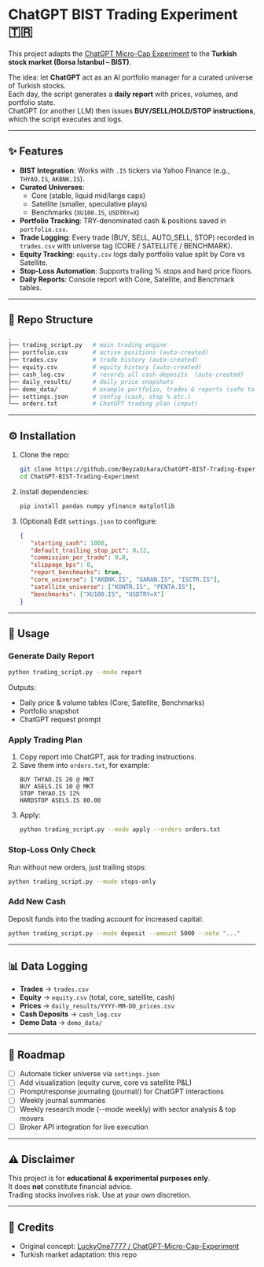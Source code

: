 # ChatGPT BIST Trading Experiment 🇹🇷

This project adapts the [ChatGPT Micro-Cap Experiment](https://github.com/LuckyOne7777/ChatGPT-Micro-Cap-Experiment) to the **Turkish stock market (Borsa İstanbul – BIST)**.

The idea: let **ChatGPT** act as an AI portfolio manager for a curated universe of Turkish stocks.  
Each day, the script generates a **daily report** with prices, volumes, and portfolio state.  
ChatGPT (or another LLM) then issues **BUY/SELL/HOLD/STOP instructions**, which the script executes and logs.  

---

## ✨ Features
- **BIST Integration**: Works with `.IS` tickers via Yahoo Finance (e.g., `THYAO.IS`, `AKBNK.IS`).
- **Curated Universes**:
  - Core (stable, liquid mid/large caps)
  - Satellite (smaller, speculative plays)
  - Benchmarks (`XU100.IS`, `USDTRY=X`)
- **Portfolio Tracking**: TRY-denominated cash & positions saved in `portfolio.csv`.
- **Trade Logging**: Every trade (BUY, SELL, AUTO_SELL, STOP) recorded in `trades.csv` with universe tag (CORE / SATELLITE / BENCHMARK).
- **Equity Tracking**: `equity.csv` logs daily portfolio value split by Core vs Satellite.
- **Stop-Loss Automation**: Supports trailing % stops and hard price floors.
- **Daily Reports**: Console report with Core, Satellite, and Benchmark tables.

---

## 📂 Repo Structure
```bash
.
├── trading_script.py   # main trading engine  
├── portfolio.csv       # active positions (auto-created)  
├── trades.csv          # trade history (auto-created)  
├── equity.csv          # equity history (auto-created)  
├── cash_log.csv        # records all cash deposits  (auto-created)  
├── daily_results/      # daily price snapshots  
├── demo_data/          # example portfolio, trades & reports (safe to commit)  
├── settings.json       # config (cash, stop % etc.)  
└── orders.txt          # ChatGPT trading plan (input)  
```
---

## ⚙️ Installation
1. Clone the repo:
   ```bash
   git clone https://github.com/BeyzaOzkara/ChatGPT-BIST-Trading-Experiment.git
   cd ChatGPT-BIST-Trading-Experiment
   ```

2. Install dependencies:
   ```bash
   pip install pandas numpy yfinance matplotlib
   ```

3. (Optional) Edit `settings.json` to configure:
   ```json
   {
      "starting_cash": 1000,
      "default_trailing_stop_pct": 0.12,
      "commission_per_trade": 0.0,
      "slippage_bps": 0,
      "report_benchmarks": true,
      "core_universe": ["AKBNK.IS", "GARAN.IS", "ISCTR.IS"],
      "satellite_universe": ["KONTR.IS", "PENTA.IS"],
      "benchmarks": ["XU100.IS", "USDTRY=X"]
   }
   ```

---

## 🚀 Usage

### Generate Daily Report
```bash
python trading_script.py --mode report
```
Outputs:
- Daily price & volume tables (Core, Satellite, Benchmarks)
- Portfolio snapshot
- ChatGPT request prompt

### Apply Trading Plan
1. Copy report into ChatGPT, ask for trading instructions.  
2. Save them into `orders.txt`, for example:
   ```
   BUY THYAO.IS 20 @ MKT
   BUY ASELS.IS 10 @ MKT
   STOP THYAO.IS 12%
   HARDSTOP ASELS.IS 80.00
   ```
3. Apply:
   ```bash
   python trading_script.py --mode apply --orders orders.txt
   ```

### Stop-Loss Only Check
Run without new orders, just trailing stops:
```bash
python trading_script.py --mode stops-only
```

### Add New Cash
Deposit funds into the trading account for increased capital:
```bash
python trading_script.py --mode deposit --amount 5000 --note "..."
```

---

## 📊 Data Logging
- **Trades** → `trades.csv`  
- **Equity** → `equity.csv` (total, core, satellite, cash)  
- **Prices** → `daily_results/YYYY-MM-DD_prices.csv`  
- **Cash Deposits** → `cash_log.csv`
- **Demo Data** → `demo_data/`  

---

## 🔮 Roadmap
- [ ] Automate ticker universe via `settings.json`  
- [ ] Add visualization (equity curve, core vs satellite P&L)  
- [ ] Prompt/response journaling (journal/) for ChatGPT interactions  
- [ ] Weekly journal summaries  
- [ ] Weekly research mode (--mode weekly) with sector analysis & top movers
- [ ] Broker API integration for live execution  

---

## ⚠️ Disclaimer
This project is for **educational & experimental purposes only**.  
It does **not** constitute financial advice.  
Trading stocks involves risk. Use at your own discretion.  

---

## 🙌 Credits
- Original concept: [LuckyOne7777 / ChatGPT-Micro-Cap-Experiment](https://github.com/LuckyOne7777/ChatGPT-Micro-Cap-Experiment)  
- Turkish market adaptation: this repo  
